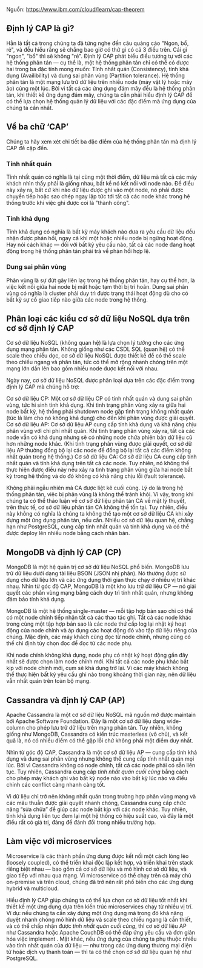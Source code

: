 Nguồn: https://www.ibm.com/cloud/learn/cap-theorem

## Định lý CAP là gì?

Hẳn là tất cả trong chúng ta đã từng nghe đến câu quảng cáo "Ngon, bổ, rẻ", và đều hiểu rằng sẽ chẳng bao giờ có thứ gì có cả 3 điều trên. Cái gì "ngon", "bổ" thì sẽ không "rẻ".
Định lý CAP phát biểu điều tương tự với các hệ thống phân tán — cụ thể là, một hệ thống phân tán chỉ có thể có được hai trong ba đặc tính mong muốn: Tính nhất quán (Consistency), tính khả dụng (Availibility) và dung sai phân vùng (Partition tolerance).
Hệ thống phân tán là một mạng lưu trữ dữ liệu trên nhiều node (máy vật lý hoặc máy ảo) cùng một lúc. Bởi vì tất cả các ứng dụng đám mây đều là hệ thống phân tán, khi thiết kế ứng dụng đám mây, chúng ta cần phải hiểu định lý CAP để có thể lựa chọn hệ thống quản lý dữ liệu với các đặc điểm mà ứng dụng của chúng ta cần nhất.


## Về ba chữ ‘CAP’ 

Chúng ta hãy xem xét chi tiết ba đặc điểm của hệ thống phân tán mà định lý CAP đề cập đến.

### Tính nhất quán

Tính nhất quán có nghĩa là tại cùng một thời điểm, dữ liệu mà tất cả các máy khách nhìn thấy phải là giống nhau, bất kể nó kết nối với node nào. Để điều này xảy ra, bất cứ khi nào dữ liệu được ghi vào một node, nó phải được chuyển tiếp hoặc sao chép ngay lập tức tới tất cả các node khác trong hệ thống trước khi việc ghi được coi là "thành công".

### Tính khả dụng

Tính khả dụng có nghĩa là bất kỳ máy khách nào đưa ra yêu cầu dữ liệu đều nhận được phản hồi, ngay cả khi một hoặc nhiều node bị ngừng hoạt động. Hay nói cách khác — đối với bất kỳ yêu cầu nào, tất cả các node đang hoạt động trong hệ thống phân tán phải trả về phản hồi hợp lệ.

### Dung sai phân vùng

Phân vùng là sự đứt gãy liên lạc trong hệ thống phân tán, hay cụ thể hơn, là việc kết nối giữa hai node bị mất hoặc tạm thời bị trì hoãn. Dung sai phân vùng có nghĩa là cluster phải duy trì được trạng thái hoạt động dù cho có bất kỳ sự cố giao tiếp nào giữa các node trong hệ thống.

## Phân loại các kiểu cơ sở dữ liệu NoSQL dựa trên cơ sở định lý CAP

Cơ sở dữ liệu NoSQL (không quan hệ) là lựa chọn lý tưởng cho các ứng dụng mạng phân tán. Không giống như các CSDL SQL (quan hệ) có thể scale theo chiều dọc, cơ sở dữ liệu NoSQL được thiết kế để có thể scale theo chiều ngang và phân tán, tức có thể mở rộng nhanh chóng trên một mạng lớn dần lên bao gồm nhiều node được kết nối với nhau.

Ngày nay, cơ sở dữ liệu NoSQL được phân loại dựa trên các đặc điểm trong định lý CAP mà chúng hỗ trợ:

Cơ sở dữ liệu CP: Một cơ sở dữ liệu CP có tính nhất quán và dung sai phân vùng, tức hi sinh tính khả dụng. Khi tình trạng phân vùng xảy ra giữa hai node bất kỳ, hệ thống phải shutdown node gặp tình trạng không nhất quán (tức là làm cho nó không khả dụng) cho đến khi phân vùng được giải quyết.
Cơ sở dữ liệu AP: Cơ sở dữ liệu AP cung cấp tính khả dụng và khả năng chịu phân vùng với chi phí nhất quán. Khi tình trạng phân vùng xảy ra, tất cả các node vẫn có khả dụng nhưng sẽ có những node chứa phiên bản dữ liệu cũ hơn những node khác. (Khi tình trạng phân vùng được giải quyết, cơ sở dữ liệu AP thường đồng bộ lại các node để đồng bộ lại tất cả các điểm không nhất quán trong hệ thống.)
Cơ sở dữ liệu CA: Cơ sở dữ liệu CA cung cấp tính nhất quán và tính khả dụng trên tất cả các node. Tuy nhiên, nó không thể thực hiện được điều này nếu xảy ra tình trạng phân vùng giữa hai node bất kỳ trong hệ thống và do đó không có khả năng chịu lỗi (fault tolerance).

Không phải ngẫu nhiên mà CA được liệt kê cuối cùng. Lý do là trong hệ thống phân tán, việc bị phân vùng là không thể tránh khỏi. Vì vậy, trong khi chúng ta có thể thảo luận về cơ sở dữ liệu phân tán CA về mặt lý thuyết, trên thực tế, cơ sở dữ liệu phân tán CA không thể tồn tại. Tuy nhiên, điều này không có nghĩa là chúng ta không thể tạo một cơ sở dữ liệu CA khi xây dựng một ứng dụng phân tán, nếu cần. Nhiều cơ sở dữ liệu quan hệ, chẳng hạn như PostgreSQL, cung cấp tính nhất quán và tính khả dụng và có thể được deploy lên nhiều node bằng cách nhân bản.

## MongoDB và định lý CAP (CP)

MongoDB là một hệ quản trị cơ sở dữ liệu NoSQL phổ biến. MongoDB lưu trữ dữ liệu dưới dạng tài liệu BSON (JSON nhị phân). Nó thường được sử dụng cho dữ liệu lớn và các ứng dụng thời gian thực chạy ở nhiều vị trí khác nhau. Nhìn từ góc độ CAP, MongoDB là một kho lưu trữ dữ liệu CP — nó giải quyết các phân vùng mạng bằng cách duy trì tính nhất quán, nhưng không đảm bảo tính khả dụng.

MongoDB là một hệ thống single-master — mỗi tập hợp bản sao chỉ có thể có một node chính tiếp nhận tất cả các thao tác ghi. Tất cả các node khác trong cùng một tập hợp bản sao là các node thứ cấp log lại nhật ký hoạt động của node chính và áp dụng các hoạt động đó vào tập dữ liệu riêng của chúng. Mặc định, các máy khách cũng đọc từ node chính, nhưng cũng có thể chỉ định tùy chọn đọc để đọc từ các node phụ.

Khi node chính không khả dụng, node phụ có nhật ký hoạt động gần đây nhất sẽ được chọn làm node chính mới. Khi tất cả các node phụ khác bắt kịp với node chính mới, cụm sẽ khả dụng trở lại. Vì các máy khách không thể thực hiện bất kỳ yêu cầu ghi nào trong khoảng thời gian này, nên dữ liệu vẫn nhất quán trên toàn bộ mạng.

## Cassandra và định lý CAP (AP)

Apache Cassandra là một cơ sở dữ liệu NoSQL mã nguồn mở được maintain bởi Apache Software Foundation. Đây là một cơ sở dữ liệu dạng wide-column cho phép lưu trữ dữ liệu trên mạng phân tán. Tuy nhiên, không giống như MongoDB, Cassandra có kiến trúc masterless (vô chủ), và kết quả là, nó có nhiều điểm có thể gặp lỗi chứ không phải một điểm duy nhất.

Nhìn từ góc độ CAP, Cassandra là một cơ sở dữ liệu AP —  cung cấp tính khả dụng và dung sai phân vùng nhưng không thể cung cấp tính nhất quán mọi lúc. Bởi vì Cassandra không có node chính, tất cả các node phải có sẵn liên tục. Tuy nhiên, Cassandra cung cấp *tính nhất quán cuối cùng* bằng cách cho phép máy khách ghi vào bất kỳ node nào vào bất kỳ lúc nào và điều chỉnh các conflict càng nhanh càng tốt.

Vì dữ liệu chỉ trở nên không nhất quán trong trường hợp phân vùng mạng và các mâu thuẫn được giải quyết nhanh chóng, Cassandra cung cấp chức năng “sửa chữa” để giúp các node bắt kịp với các node khác. Tuy nhiên, tính khả dụng liên tục đem lại một hệ thống có hiệu suất cao, và đây là một điều rất có giá trị, đáng để đánh đổi trong nhiều trường hợp.

## Làm việc với microservices

Microservice là các thành phần ứng dụng được kết nối một cách lỏng lẻo (loosely coupled), có thể triển khai độc lập kết hợp, và triển khai trên stack riêng biệt nhau — bao gồm cả cơ sở dữ liệu và mô hình cơ sở dữ liệu, và giao tiếp với nhau qua mạng. Vì microservice có thể chạy trên cả máy chủ on-premise và trên cloud, chúng đã trở nên rất phổ biến cho các ứng dụng hybrid và multicloud.

Hiểu định lý CAP giúp chúng ta có thể lựa chọn cơ sở dữ liệu tốt nhất khi thiết kế một ứng dụng dựa trên kiến trúc microservices chạy từ nhiều vị trí. Ví dụ: nếu chúng ta cần xây dựng một ứng dụng mà trong đó khả năng duyệt nhanh chóng mô hình dữ liệu và scale theo chiều ngang là cần thiết, và có thể chấp nhận được *tính nhất quán cuối cùng*, thì cơ sở dữ liệu AP như Cassandra hoặc Apache CouchDB có thể đáp ứng yêu cầu và đơn giản hóa việc implement . Mặt khác, nếu ứng dụng của chúng ta phụ thuộc nhiều vào tính nhất quán của dữ liệu — như trong các ứng dụng thương mại điện tử hoặc dịch vụ thanh toán — thì ta có thể chọn cơ sở dữ liệu quan hệ như PostgreSQL.